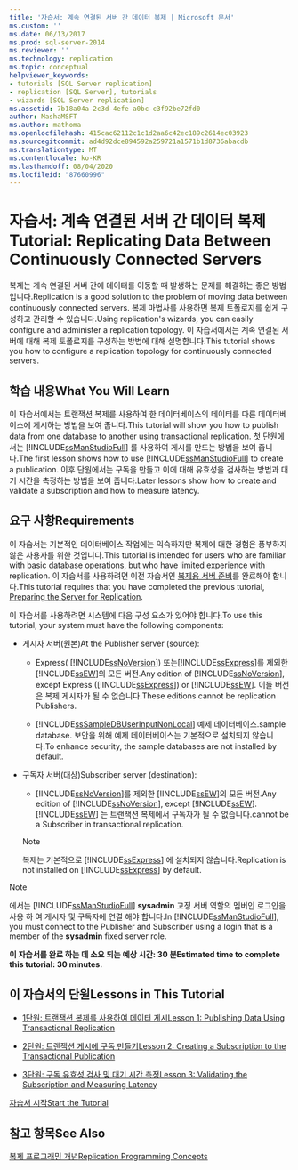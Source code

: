 ```yaml
---
title: '자습서: 계속 연결된 서버 간 데이터 복제 | Microsoft 문서'
ms.custom: ''
ms.date: 06/13/2017
ms.prod: sql-server-2014
ms.reviewer: ''
ms.technology: replication
ms.topic: conceptual
helpviewer_keywords:
- tutorials [SQL Server replication]
- replication [SQL Server], tutorials
- wizards [SQL Server replication]
ms.assetid: 7b18a04a-2c3d-4efe-a0bc-c3f92be72fd0
author: MashaMSFT
ms.author: mathoma
ms.openlocfilehash: 415cac62112c1c1d2aa6c42ec189c2614ec03923
ms.sourcegitcommit: ad4d92dce894592a259721a1571b1d8736abacdb
ms.translationtype: MT
ms.contentlocale: ko-KR
ms.lasthandoff: 08/04/2020
ms.locfileid: "87660996"
---
```

# <a name="tutorial-replicating-data-between-continuously-connected-servers"></a><span data-ttu-id="f3b7e-102">자습서: 계속 연결된 서버 간 데이터 복제</span><span class="sxs-lookup"><span data-stu-id="f3b7e-102">Tutorial: Replicating Data Between Continuously Connected Servers</span></span>
  <span data-ttu-id="f3b7e-103">복제는 계속 연결된 서버 간에 데이터를 이동할 때 발생하는 문제를 해결하는 좋은 방법입니다.</span><span class="sxs-lookup"><span data-stu-id="f3b7e-103">Replication is a good solution to the problem of moving data between continuously connected servers.</span></span> <span data-ttu-id="f3b7e-104">복제 마법사를 사용하면 복제 토폴로지를 쉽게 구성하고 관리할 수 있습니다.</span><span class="sxs-lookup"><span data-stu-id="f3b7e-104">Using replication's wizards, you can easily configure and administer a replication topology.</span></span> <span data-ttu-id="f3b7e-105">이 자습서에서는 계속 연결된 서버에 대해 복제 토폴로지를 구성하는 방법에 대해 설명합니다.</span><span class="sxs-lookup"><span data-stu-id="f3b7e-105">This tutorial shows you how to configure a replication topology for continuously connected servers.</span></span>  
  
## <a name="what-you-will-learn"></a><span data-ttu-id="f3b7e-106">학습 내용</span><span class="sxs-lookup"><span data-stu-id="f3b7e-106">What You Will Learn</span></span>  
 <span data-ttu-id="f3b7e-107">이 자습서에서는 트랜잭션 복제를 사용하여 한 데이터베이스의 데이터를 다른 데이터베이스에 게시하는 방법을 보여 줍니다.</span><span class="sxs-lookup"><span data-stu-id="f3b7e-107">This tutorial will show you how to publish data from one database to another using transactional replication.</span></span> <span data-ttu-id="f3b7e-108">첫 단원에서는 [!INCLUDE[ssManStudioFull](../../includes/ssmanstudiofull-md.md)] 를 사용하여 게시를 만드는 방법을 보여 줍니다.</span><span class="sxs-lookup"><span data-stu-id="f3b7e-108">The first lesson shows how to use [!INCLUDE[ssManStudioFull](../../includes/ssmanstudiofull-md.md)] to create a publication.</span></span> <span data-ttu-id="f3b7e-109">이후 단원에서는 구독을 만들고 이에 대해 유효성을 검사하는 방법과 대기 시간을 측정하는 방법을 보여 줍니다.</span><span class="sxs-lookup"><span data-stu-id="f3b7e-109">Later lessons show how to create and validate a subscription and how to measure latency.</span></span>  
  
## <a name="requirements"></a><span data-ttu-id="f3b7e-110">요구 사항</span><span class="sxs-lookup"><span data-stu-id="f3b7e-110">Requirements</span></span>  
 <span data-ttu-id="f3b7e-111">이 자습서는 기본적인 데이터베이스 작업에는 익숙하지만 복제에 대한 경험은 풍부하지 않은 사용자를 위한 것입니다.</span><span class="sxs-lookup"><span data-stu-id="f3b7e-111">This tutorial is intended for users who are familiar with basic database operations, but who have limited experience with replication.</span></span> <span data-ttu-id="f3b7e-112">이 자습서를 사용하려면 이전 자습서인 [복제용 서버 준비](tutorial-preparing-the-server-for-replication.md)를 완료해야 합니다.</span><span class="sxs-lookup"><span data-stu-id="f3b7e-112">This tutorial requires that you have completed the previous tutorial, [Preparing the Server for Replication](tutorial-preparing-the-server-for-replication.md).</span></span>  
  
 <span data-ttu-id="f3b7e-113">이 자습서를 사용하려면 시스템에 다음 구성 요소가 있어야 합니다.</span><span class="sxs-lookup"><span data-stu-id="f3b7e-113">To use this tutorial, your system must have the following components:</span></span>  
  
-   <span data-ttu-id="f3b7e-114">게시자 서버(원본)</span><span class="sxs-lookup"><span data-stu-id="f3b7e-114">At the Publisher server (source):</span></span>  
  
    -   <span data-ttu-id="f3b7e-115">Express( [!INCLUDE[ssNoVersion](../../includes/ssnoversion-md.md)]) 또는[!INCLUDE[ssExpress](../../includes/ssexpress-md.md)]를 제외한 [!INCLUDE[ssEW](../../includes/ssew-md.md)]의 모든 버전.</span><span class="sxs-lookup"><span data-stu-id="f3b7e-115">Any edition of [!INCLUDE[ssNoVersion](../../includes/ssnoversion-md.md)], except Express ([!INCLUDE[ssExpress](../../includes/ssexpress-md.md)]) or [!INCLUDE[ssEW](../../includes/ssew-md.md)].</span></span> <span data-ttu-id="f3b7e-116">이들 버전은 복제 게시자가 될 수 없습니다.</span><span class="sxs-lookup"><span data-stu-id="f3b7e-116">These editions cannot be replication Publishers.</span></span>  
  
    -   [!INCLUDE[ssSampleDBUserInputNonLocal](../../includes/sssampledbuserinputnonlocal-md.md)] <span data-ttu-id="f3b7e-117">예제 데이터베이스.</span><span class="sxs-lookup"><span data-stu-id="f3b7e-117">sample database.</span></span> <span data-ttu-id="f3b7e-118">보안을 위해 예제 데이터베이스는 기본적으로 설치되지 않습니다.</span><span class="sxs-lookup"><span data-stu-id="f3b7e-118">To enhance security, the sample databases are not installed by default.</span></span>  
  
-   <span data-ttu-id="f3b7e-119">구독자 서버(대상)</span><span class="sxs-lookup"><span data-stu-id="f3b7e-119">Subscriber server (destination):</span></span>  
  
    -   <span data-ttu-id="f3b7e-120">[!INCLUDE[ssNoVersion](../../includes/ssnoversion-md.md)]를 제외한 [!INCLUDE[ssEW](../../includes/ssew-md.md)]의 모든 버전.</span><span class="sxs-lookup"><span data-stu-id="f3b7e-120">Any edition of [!INCLUDE[ssNoVersion](../../includes/ssnoversion-md.md)], except [!INCLUDE[ssEW](../../includes/ssew-md.md)].</span></span> [!INCLUDE[ssEW](../../includes/ssew-md.md)] <span data-ttu-id="f3b7e-121">는 트랜잭션 복제에서 구독자가 될 수 없습니다.</span><span class="sxs-lookup"><span data-stu-id="f3b7e-121">cannot be a Subscriber in transactional replication.</span></span>  
  
    > [!NOTE]  
    >  <span data-ttu-id="f3b7e-122">복제는 기본적으로 [!INCLUDE[ssExpress](../../includes/ssexpress-md.md)] 에 설치되지 않습니다.</span><span class="sxs-lookup"><span data-stu-id="f3b7e-122">Replication is not installed on [!INCLUDE[ssExpress](../../includes/ssexpress-md.md)] by default.</span></span>  
  
> [!NOTE]  
>  <span data-ttu-id="f3b7e-123">에서는 [!INCLUDE[ssManStudioFull](../../includes/ssmanstudiofull-md.md)] **sysadmin** 고정 서버 역할의 멤버인 로그인을 사용 하 여 게시자 및 구독자에 연결 해야 합니다.</span><span class="sxs-lookup"><span data-stu-id="f3b7e-123">In [!INCLUDE[ssManStudioFull](../../includes/ssmanstudiofull-md.md)], you must connect to the Publisher and Subscriber using a login that is a member of the **sysadmin** fixed server role.</span></span>  
  
 <span data-ttu-id="f3b7e-124">**이 자습서를 완료 하는 데 소요 되는 예상 시간: 30 분**</span><span class="sxs-lookup"><span data-stu-id="f3b7e-124">**Estimated time to complete this tutorial: 30 minutes.**</span></span>  
  
## <a name="lessons-in-this-tutorial"></a><span data-ttu-id="f3b7e-125">이 자습서의 단원</span><span class="sxs-lookup"><span data-stu-id="f3b7e-125">Lessons in This Tutorial</span></span>  
  
-   [<span data-ttu-id="f3b7e-126">1단원: 트랜잭션 복제를 사용하여 데이터 게시</span><span class="sxs-lookup"><span data-stu-id="f3b7e-126">Lesson 1: Publishing Data Using Transactional Replication</span></span>](lesson-1-publishing-data-using-transactional-replication.md)  
  
-   [<span data-ttu-id="f3b7e-127">2단원: 트랜잭션 게시에 구독 만들기</span><span class="sxs-lookup"><span data-stu-id="f3b7e-127">Lesson 2: Creating a Subscription to the Transactional Publication</span></span>](lesson-2-creating-a-subscription-to-the-transactional-publication.md)  
  
-   [<span data-ttu-id="f3b7e-128">3단원: 구독 유효성 검사 및 대기 시간 측정</span><span class="sxs-lookup"><span data-stu-id="f3b7e-128">Lesson 3: Validating the Subscription and Measuring Latency</span></span>](lesson-3-validating-the-subscription-and-measuring-latency.md)  
  
 [<span data-ttu-id="f3b7e-129">자습서 시작</span><span class="sxs-lookup"><span data-stu-id="f3b7e-129">Start the Tutorial</span></span>](transactional/transactional-replication.md)  
  
## <a name="see-also"></a><span data-ttu-id="f3b7e-130">참고 항목</span><span class="sxs-lookup"><span data-stu-id="f3b7e-130">See Also</span></span>  
 [<span data-ttu-id="f3b7e-131">복제 프로그래밍 개념</span><span class="sxs-lookup"><span data-stu-id="f3b7e-131">Replication Programming Concepts</span></span>](concepts/replication-programming-concepts.md)  
  
  
